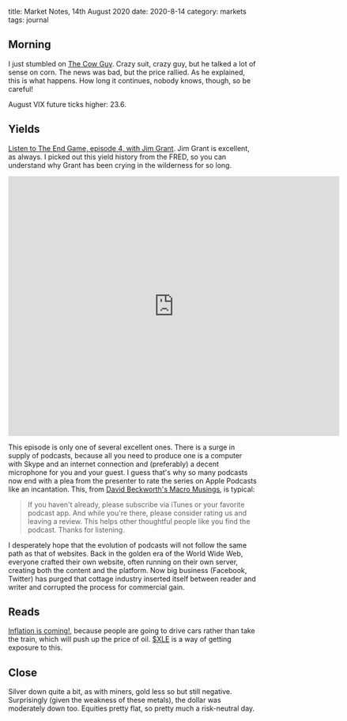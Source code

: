 title: Market Notes, 14th August 2020
date: 2020-8-14
category: markets
tags: journal

## Morning

I just stumbled on [The Cow Guy](https://twitter.com/ScottTheCowGuy).
Crazy suit, crazy guy, but he talked a lot of sense on corn.
The news was bad, but the price rallied.
As he explained, this is what happens.
How long it continues, nobody knows, though, so be careful!

August VIX future ticks higher: 23.6. 


## Yields

[Listen to The End Game, episode 4, with Jim Grant](https://ttmygh.podbean.com/e/teg_0004/).
Jim Grant is excellent, as always.
I picked out this yield history from the FRED, so you can understand why Grant has been crying in the wilderness for so long.
<iframe src="https://fred.stlouisfed.org/graph/graph-landing.php?g=u1IV&width=670&height=475" scrolling="no" frameborder="0"style="overflow:hidden; width:670px; height:525px;" allowTransparency="true" loading="lazy"></iframe>

This episode is only one of several excellent ones. There is a surge in supply of podcasts, because all you need to produce one is a computer with Skype and an internet connection and (preferably) a decent microphone for you and your guest. I guess that's why so many podcasts now end with a plea from the presenter to rate the series on Apple Podcasts like an incantation. This, from [David Beckworth's Macro Musings](https://podcasts.apple.com/us/podcast/macro-musings/id1099277290?mt=2), is typical:

<blockquote>
If you haven't already, please subscribe via iTunes or your favorite podcast app. And while you're there, please consider rating us and leaving a review. This helps other thoughtful people like you find the podcast. Thanks for listening.
</blockquote>

I desperately hope that the evolution of podcasts will not follow the same path as that of websites. 
Back in the golden era of the World Wide Web, everyone crafted their own website, often running on their own server, creating both the content and the platform. 
Now big business (Facebook, Twitter) has purged that cottage industry inserted itself between reader and writer and corrupted the process for commercial gain.


## Reads

[Inflation is coming!](https://www.ft.com/content/f3b2b394-4818-4678-9088-6cf53a0fefbc), because people are going to drive cars rather than take the train, which will push up the price of oil.
[$XLE](https://www.etf.com/XLE#overview) is a way of getting exposure to this.

## Close

Silver down quite a bit, as with miners, gold less so but still negative.
Surprisingly (given the weakness of these metals), the dollar was moderately down too.
Equities pretty flat, so pretty much a risk-neutral day.
